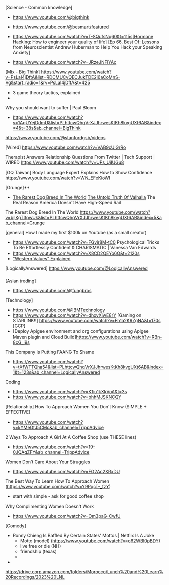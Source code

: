 [Science - Common knowledge]
* https://www.youtube.com/@bigthink

* https://www.youtube.com/@besmart/featured
* https://www.youtube.com/watch?v=T-SQufsNq60&t=115s[Hormone Hacking: How to engineer your quality of life]
[Ep 66, Best Of: Lessons from Neuroscientist Andrew Huberman to Help You Hack your Speaking Anxiety]
* https://www.youtube.com/watch?v=JRzeJNFlYAc

[Mix - Big Think]
https://www.youtube.com/watch?v=PsLaI4jDftA&list=RDCMUCvQECJukTDE2i6aCoMnS-Vg&start_radio=1&rv=PsLaI4jDftA&t=425
- 3 game theory tactics, explained
- 
Why you should want to suffer | Paul Bloom
- https://www.youtube.com/watch?v=1AqUYejDdmU&list=PLhttcwQhqVrXJJhrwesKtKh8kvgUXt6AB&index=4&t=38s&ab_channel=BigThink

https://www.youtube.com/@stanfordgsb/videos

[Wired]
https://www.youtube.com/watch?v=VAB9cUlGrRo

Therapist Answers Relationship Questions From Twitter | Tech Support | WIRED
https://www.youtube.com/watch?v=UPs_UiIUGu8

[GQ Taiwan]
Body Language Expert Explains How to Show Confidence
https://www.youtube.com/watch?v=WN_EFeKioWI

[Grunge]**
- [The Rarest Dog Breed In The World](https://www.youtube.com/watch?v=bjlKgT3pwUk&list=PLhttcwQhqVrXJJhrwesKtKh8kvgUXt6AB&index=1&t=25s)
[The Untold Truth Of Valhalla](https://www.youtube.com/watch?v=m0W9qM-2whs&list=PLbvw8GqH5MeniwI5huldFI7J8-Hc4s_Z-&index=25)
The Real Reason America Doesn't Have High-Speed Rail

The Rarest Dog Breed In The World
https://www.youtube.com/watch?v=bjlKgT3pwUk&list=PLhttcwQhqVrXJJhrwesKtKh8kvgUXt6AB&index=5&ab_channel=Grunge

[general]
How I made my first $100k on Youtube (as a small creator)
* https://www.youtube.com/watch?v=FGvir8M-tC0
Psychological Tricks To Be Effortlessly Confident & CHARISMATIC | Vanessa Van Edwards
* https://www.youtube.com/watch?v=X8CD2QEYo6Q&t=2120s
* ["Western Values" Explained](https://www.youtube.com/watch?v=7DUT4aCkeRA)

[LogicallyAnswered]
https://www.youtube.com/@LogicallyAnswered

###
[Asian treding]
- https://www.youtube.com/@fungbros

[Technology]
- https://www.youtube.com/@IBMTechnology
- https://www.youtube.com/watch?v=dhxvXiwE8rY [Gaming on STARLINK!!]
    https://www.youtube.com/watch?v=Fh1a2K9ZgNA&t=170s
[GCP]
- [Deploy Apigee environment and org configurations using Apigee Maven plugin and Cloud Build]https://www.youtube.com/watch?v=RBn-8cG_i9s

This Company Is Putting FAANG To Shame
- https://www.youtube.com/watch?v=tXfWTTQha54&list=PLhttcwQhqVrXJJhrwesKtKh8kvgUXt6AB&index=1&t=123s&ab_channel=LogicallyAnswered

Coding
- https://www.youtube.com/watch?v=K1iu1kXkVoA&t=3s
- https://www.youtube.com/watch?v=bhhMJSKNCQY

[Relationship]
How To Approach Women You Don't Know (SIMPLE + EFFECTIVE)
- https://www.youtube.com/watch?v=kYMeGtJ5CMc&ab_channel=TrippAdvice

2 Ways To Approach A Girl At A Coffee Shop (use THESE lines)
- https://www.youtube.com/watch?v=19-0JQAqZFY&ab_channel=TrippAdvice

Women Don’t Care About Your Struggles
- https://www.youtube.com/watch?v=FG2Ac2XRxDU

The Best Way To Learn How To Approach Women
(https://www.youtube.com/watch?v=Y9PqcT-_fzY)
- start with simple - ask for good coffee shop

Why Complimenting Women Doesn't Work
- https://www.youtube.com/watch?v=Om3paG-CwfU

[Comedy]
- Ronny Chieng Is Baffled By Certain States' Mottos | Netflix Is A Joke
    - Motto (model)
  (https://www.youtube.com/watch?v=o62WBI0pBDY)
  * live free or die (NH)
  * friendship (texas)
  * 
- 



https://drive.corp.amazon.com/folders/Morocco/Lunch%20and%20Learn%20Recordings/2023%20LNL
